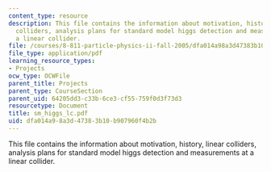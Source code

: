 ```yaml
---
content_type: resource
description: This file contains the information about motivation, history, linear
  colliders, analysis plans for standard model higgs detection and measurements at
  a linear collider.
file: /courses/8-811-particle-physics-ii-fall-2005/dfa014a98a3d47383b10b907960f4b2b_sm_higgs_lc.pdf
file_type: application/pdf
learning_resource_types:
- Projects
ocw_type: OCWFile
parent_title: Projects
parent_type: CourseSection
parent_uid: 64205dd3-c33b-6ce3-cf55-759f0d3f73d3
resourcetype: Document
title: sm_higgs_lc.pdf
uid: dfa014a9-8a3d-4738-3b10-b907960f4b2b
---
```

This file contains the information about motivation, history, linear colliders, analysis plans for standard model higgs detection and measurements at a linear collider.

